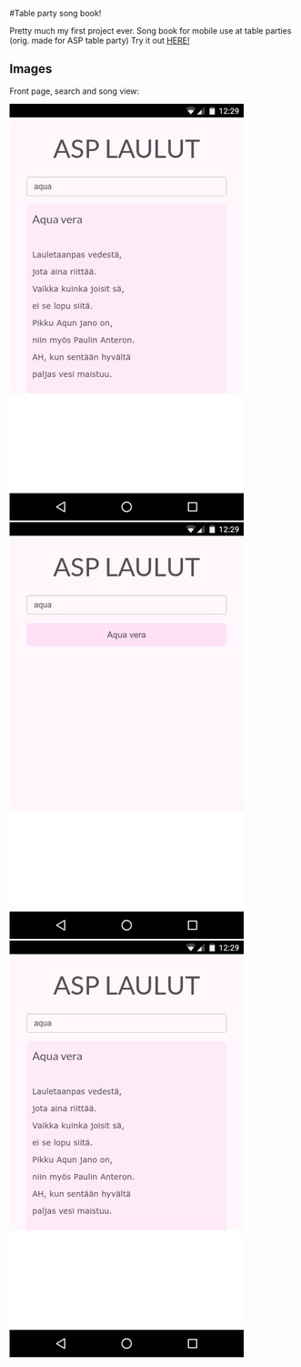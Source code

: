 #Table party song book!

Pretty much my first project ever. Song book for mobile use at table parties (orig. made for ASP table party) Try it out [HERE!](http://seksim.me)

## Images 

Front page, search and song view:

![front page](img/song-view.png)
![search](img/search.png)
![song-view](img/song-view.png)


